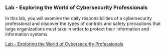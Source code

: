 ### Lab - Exploring the World of Cybersecurity Professionals

In this lab, you will examine the daily responsibilities of a cybersecurity professional and discover the types of controls and safety precautions that large organizations must take in order to protect their information and information systems.

[Lab - Exploring the World of Cybersecurity Professionals](https://contenthub.netacad.com/legacy/CyberEss/1.1/en/course/files/1.5.3.4%20Lab%20-%20Exploring%20the%20World%20of%20Cybersecurity%20Professionals.pdf)
